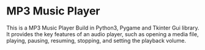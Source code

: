 MP3 Music Player
================

This is a MP3 Music Player Build in Python3, Pygame and Tkinter Gui library. It provides the key features of an audio player, such as opening a media file, playing, pausing, resuming, stopping, and setting the playback volume.